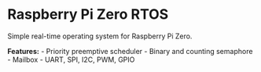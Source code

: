 # Raspberry Pi Zero RTOS

Simple real-time operating system for Raspberry Pi Zero.


**Features:**
	- Priority preemptive scheduler
	- Binary and counting semaphore
	- Mailbox
	- UART, SPI, I2C, PWM, GPIO

